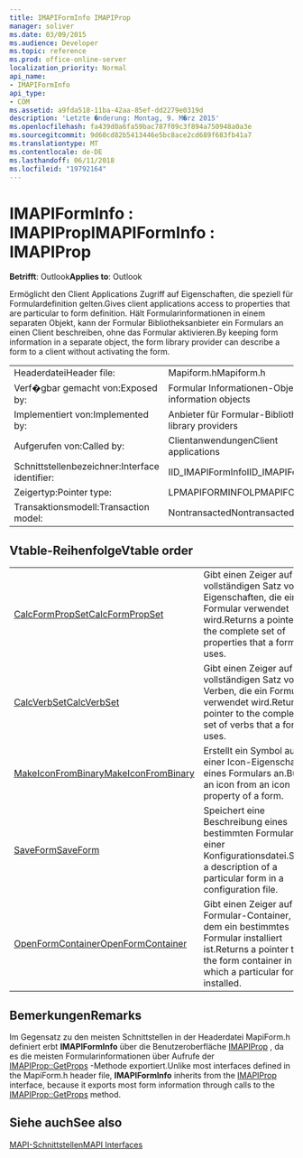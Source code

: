 ```yaml
---
title: IMAPIFormInfo IMAPIProp
manager: soliver
ms.date: 03/09/2015
ms.audience: Developer
ms.topic: reference
ms.prod: office-online-server
localization_priority: Normal
api_name:
- IMAPIFormInfo
api_type:
- COM
ms.assetid: a9fda518-11ba-42aa-85ef-dd2279e0319d
description: 'Letzte �nderung: Montag, 9. M�rz 2015'
ms.openlocfilehash: fa439d0a6fa59bac787f09c3f894a750948a0a3e
ms.sourcegitcommit: 9d60cd82b5413446e5bc8ace2cd689f683fb41a7
ms.translationtype: MT
ms.contentlocale: de-DE
ms.lasthandoff: 06/11/2018
ms.locfileid: "19792164"
---
```

# <a name="imapiforminfo--imapiprop"></a><span data-ttu-id="3ac33-103">IMAPIFormInfo : IMAPIProp</span><span class="sxs-lookup"><span data-stu-id="3ac33-103">IMAPIFormInfo : IMAPIProp</span></span>

  
  
<span data-ttu-id="3ac33-104">**Betrifft**: Outlook</span><span class="sxs-lookup"><span data-stu-id="3ac33-104">**Applies to**: Outlook</span></span> 
  
<span data-ttu-id="3ac33-105">Ermöglicht den Client Applications Zugriff auf Eigenschaften, die speziell für Formulardefinition gelten.</span><span class="sxs-lookup"><span data-stu-id="3ac33-105">Gives client applications access to properties that are particular to form definition.</span></span> <span data-ttu-id="3ac33-106">Hält Formularinformationen in einem separaten Objekt, kann der Formular Bibliotheksanbieter ein Formulars an einen Client beschreiben, ohne das Formular aktivieren.</span><span class="sxs-lookup"><span data-stu-id="3ac33-106">By keeping form information in a separate object, the form library provider can describe a form to a client without activating the form.</span></span>
  
|||
|:-----|:-----|
|<span data-ttu-id="3ac33-107">Headerdatei</span><span class="sxs-lookup"><span data-stu-id="3ac33-107">Header file:</span></span>  <br/> |<span data-ttu-id="3ac33-108">Mapiform.h</span><span class="sxs-lookup"><span data-stu-id="3ac33-108">Mapiform.h</span></span>  <br/> |
|<span data-ttu-id="3ac33-109">Verf�gbar gemacht von:</span><span class="sxs-lookup"><span data-stu-id="3ac33-109">Exposed by:</span></span>  <br/> |<span data-ttu-id="3ac33-110">Formular Informationen-Objekte</span><span class="sxs-lookup"><span data-stu-id="3ac33-110">Form information objects</span></span>  <br/> |
|<span data-ttu-id="3ac33-111">Implementiert von:</span><span class="sxs-lookup"><span data-stu-id="3ac33-111">Implemented by:</span></span>  <br/> |<span data-ttu-id="3ac33-112">Anbieter für Formular-Bibliothek</span><span class="sxs-lookup"><span data-stu-id="3ac33-112">Form library providers</span></span>  <br/> |
|<span data-ttu-id="3ac33-113">Aufgerufen von:</span><span class="sxs-lookup"><span data-stu-id="3ac33-113">Called by:</span></span>  <br/> |<span data-ttu-id="3ac33-114">Clientanwendungen</span><span class="sxs-lookup"><span data-stu-id="3ac33-114">Client applications</span></span>  <br/> |
|<span data-ttu-id="3ac33-115">Schnittstellenbezeichner:</span><span class="sxs-lookup"><span data-stu-id="3ac33-115">Interface identifier:</span></span>  <br/> |<span data-ttu-id="3ac33-116">IID_IMAPIFormInfo</span><span class="sxs-lookup"><span data-stu-id="3ac33-116">IID_IMAPIFormInfo</span></span>  <br/> |
|<span data-ttu-id="3ac33-117">Zeigertyp:</span><span class="sxs-lookup"><span data-stu-id="3ac33-117">Pointer type:</span></span>  <br/> |<span data-ttu-id="3ac33-118">LPMAPIFORMINFO</span><span class="sxs-lookup"><span data-stu-id="3ac33-118">LPMAPIFORMINFO</span></span>  <br/> |
|<span data-ttu-id="3ac33-119">Transaktionsmodell:</span><span class="sxs-lookup"><span data-stu-id="3ac33-119">Transaction model:</span></span>  <br/> |<span data-ttu-id="3ac33-120">Nontransacted</span><span class="sxs-lookup"><span data-stu-id="3ac33-120">Nontransacted</span></span>  <br/> |
   
## <a name="vtable-order"></a><span data-ttu-id="3ac33-121">Vtable-Reihenfolge</span><span class="sxs-lookup"><span data-stu-id="3ac33-121">Vtable order</span></span>

|||
|:-----|:-----|
|[<span data-ttu-id="3ac33-122">CalcFormPropSet</span><span class="sxs-lookup"><span data-stu-id="3ac33-122">CalcFormPropSet</span></span>](imapiforminfo-calcformpropset.md) <br/> |<span data-ttu-id="3ac33-123">Gibt einen Zeiger auf den vollständigen Satz von Eigenschaften, die einem Formular verwendet wird.</span><span class="sxs-lookup"><span data-stu-id="3ac33-123">Returns a pointer to the complete set of properties that a form uses.</span></span>  <br/> |
|[<span data-ttu-id="3ac33-124">CalcVerbSet</span><span class="sxs-lookup"><span data-stu-id="3ac33-124">CalcVerbSet</span></span>](imapiforminfo-calcverbset.md) <br/> |<span data-ttu-id="3ac33-125">Gibt einen Zeiger auf den vollständigen Satz von Verben, die ein Formular verwendet wird.</span><span class="sxs-lookup"><span data-stu-id="3ac33-125">Returns a pointer to the complete set of verbs that a form uses.</span></span>  <br/> |
|[<span data-ttu-id="3ac33-126">MakeIconFromBinary</span><span class="sxs-lookup"><span data-stu-id="3ac33-126">MakeIconFromBinary</span></span>](imapiforminfo-makeiconfrombinary.md) <br/> |<span data-ttu-id="3ac33-127">Erstellt ein Symbol aus einer Icon-Eigenschaft eines Formulars an.</span><span class="sxs-lookup"><span data-stu-id="3ac33-127">Builds an icon from an icon property of a form.</span></span>  <br/> |
|[<span data-ttu-id="3ac33-128">SaveForm</span><span class="sxs-lookup"><span data-stu-id="3ac33-128">SaveForm</span></span>](imapiforminfo-saveform.md) <br/> |<span data-ttu-id="3ac33-129">Speichert eine Beschreibung eines bestimmten Formulars in einer Konfigurationsdatei.</span><span class="sxs-lookup"><span data-stu-id="3ac33-129">Saves a description of a particular form in a configuration file.</span></span>  <br/> |
|[<span data-ttu-id="3ac33-130">OpenFormContainer</span><span class="sxs-lookup"><span data-stu-id="3ac33-130">OpenFormContainer</span></span>](imapiforminfo-openformcontainer.md) <br/> |<span data-ttu-id="3ac33-131">Gibt einen Zeiger auf den Formular-Container, in dem ein bestimmtes Formular installiert ist.</span><span class="sxs-lookup"><span data-stu-id="3ac33-131">Returns a pointer to the form container in which a particular form is installed.</span></span>  <br/> |
   
## <a name="remarks"></a><span data-ttu-id="3ac33-132">Bemerkungen</span><span class="sxs-lookup"><span data-stu-id="3ac33-132">Remarks</span></span>

<span data-ttu-id="3ac33-133">Im Gegensatz zu den meisten Schnittstellen in der Headerdatei MapiForm.h definiert erbt **IMAPIFormInfo** über die Benutzeroberfläche [IMAPIProp](imapipropiunknown.md) , da es die meisten Formularinformationen über Aufrufe der [IMAPIProp::GetProps](imapiprop-getprops.md) -Methode exportiert.</span><span class="sxs-lookup"><span data-stu-id="3ac33-133">Unlike most interfaces defined in the MapiForm.h header file, **IMAPIFormInfo** inherits from the [IMAPIProp](imapipropiunknown.md) interface, because it exports most form information through calls to the [IMAPIProp::GetProps](imapiprop-getprops.md) method.</span></span> 
  
## <a name="see-also"></a><span data-ttu-id="3ac33-134">Siehe auch</span><span class="sxs-lookup"><span data-stu-id="3ac33-134">See also</span></span>



[<span data-ttu-id="3ac33-135">MAPI-Schnittstellen</span><span class="sxs-lookup"><span data-stu-id="3ac33-135">MAPI Interfaces</span></span>](mapi-interfaces.md)

